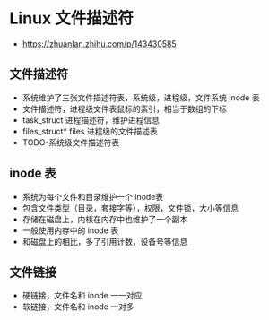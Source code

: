 # Linux 文件描述符
- https://zhuanlan.zhihu.com/p/143430585

## 文件描述符
- 系统维护了三张文件描述符表，系统级，进程级，文件系统 inode 表
- 文件描述符，进程级文件表鼠标的索引，相当于数组的下标
- task_struct 进程描述符，维护进程信息
- files_struct* files 进程级的文件描述表
- TODO-系统级文件描述符表

## inode 表
- 系统为每个文件和目录维护一个 inode表
- 包含文件类型（目录，套接字等），权限，文件锁，大小等信息
- 存储在磁盘上，内核在内存中也维护了一个副本
- 一般使用内存中的 inode 表
- 和磁盘上的相比，多了引用计数，设备号等信息

## 文件链接
- 硬链接，文件名和 inode 一一对应
- 软链接，文件名和 inode 一对多
